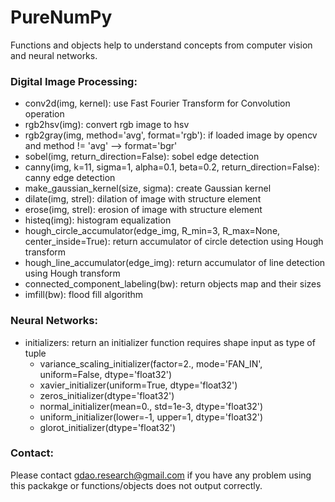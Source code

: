 # PureNumPy
Functions and objects help to understand concepts from computer vision and neural networks.

### Digital Image Processing:
- conv2d(img, kernel): use Fast Fourier Transform for Convolution operation
- rgb2hsv(img): convert rgb image to hsv
- rgb2gray(img, method='avg', format='rgb'): if loaded image by opencv and method != 'avg' --> format='bgr'
- sobel(img, return_direction=False): sobel edge detection
- canny(img, k=11, sigma=1, alpha=0.1, beta=0.2, return_direction=False): canny edge detection
- make_gaussian_kernel(size, sigma): create Gaussian kernel
- dilate(img, strel): dilation of image with structure element
- erose(img, strel): erosion of image with structure element
- histeq(img): histogram equalization
- hough_circle_accumulator(edge_img, R_min=3, R_max=None, center_inside=True): return accumulator of circle detection using Hough transform
- hough_line_accumulator(edge_img): return accumulator of line detection using Hough transform
- connected_component_labeling(bw): return objects map and their sizes
- imfill(bw): flood fill algorithm

### Neural Networks:
- initializers: return an initializer function requires shape input as type of tuple
  + variance_scaling_initializer(factor=2., mode='FAN_IN', uniform=False, dtype='float32')
  + xavier_initializer(uniform=True, dtype='float32')
  + zeros_initializer(dtype='float32')
  + normal_initializer(mean=0., std=1e-3, dtype='float32')
  + uniform_initializer(lower=-1, upper=1, dtype='float32')
  + glorot_initializer(dtype='float32')

### Contact:
Please contact gdao.research@gmail.com if you have any problem using this packakge or functions/objects does not output correctly.
